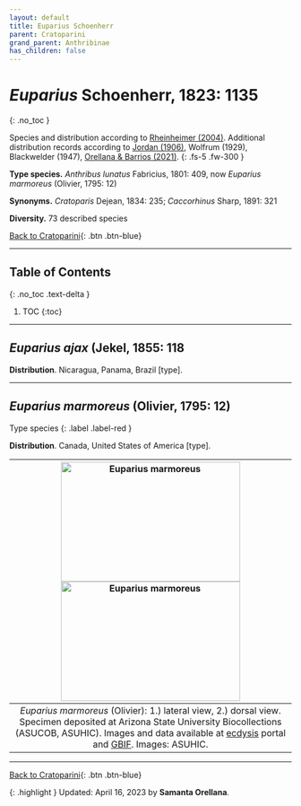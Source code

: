 ```yaml
---
layout: default
title: Euparius Schoenherr
parent: Cratoparini
grand_parent: Anthribinae
has_children: false
---
```



# _Euparius_ Schoenherr, 1823: 1135
{: .no_toc }

Species and distribution according to [Rheinheimer (2004)](https://www.zobodat.at/pdf/Mitt-Ent-Ver-Stuttgart_39_2004_0001-0244.pdf). Additional distribution records according to [Jordan (1906)](https://www.biodiversitylibrary.org/item/14611#page/363/mode/1up), Wolfrum (1929), Blackwelder (1947), [Orellana & Barrios (2021)](https://www.researchgate.net/publication/348416935_Catalogue_of_the_Anthribidae_Coleoptera_Curculionoidea_of_Panama_including_new_country_records_and_a_key_to_genera).
{: .fs-5 .fw-300 }

**Type species.** _Anthribus lunatus_ Fabricius, 1801: 409, now _Euparius marmoreus_ (Olivier, 1795: 12)

**Synonyms.** _Cratoparis_ Dejean, 1834: 235; _Caccorhinus_ Sharp, 1891: 321

**Diversity.** 73 described species

[Back to Cratoparini](https://anthribidae.github.io/anthribidae/anthribinae/cratoparini/cratoparini/){: .btn .btn-blue}

---

## Table of Contents
{: .no_toc .text-delta }

1. TOC
{:toc}

---

## _Euparius ajax_ (Jekel, 1855: 118

**Distribution**. Nicaragua, Panama, Brazil [type].

---

## _Euparius marmoreus_ (Olivier, 1795: 12)
Type species
{: .label .label-red }

**Distribution**. Canada, United States of America [type].

|[<img src="https://serv.biokic.asu.edu/imglib/storage/portals/scan/misc/201504/ASUHIC0070931_habitus_lateral__1429125491_web.jpg" alt="Euparius marmoreus"  width="320" height="213.4">](https://serv.biokic.asu.edu/ecdysis/collections/individual/index.php?occid=340972) [<img src="https://serv.biokic.asu.edu/imglib/storage/portals/scan/misc/201504/ASUHIC0070931_habitus_dorsal_1_1429125490_web.jpg" alt="Euparius marmoreus" width="320" height="213.4">](https://serv.biokic.asu.edu/ecdysis/collections/individual/index.php?occid=340972)|
|:--:| 
|_Euparius marmoreus_ (Olivier): 1.) lateral view, 2.) dorsal view. Specimen deposited at Arizona State University Biocollections (ASUCOB, ASUHIC). Images and data available at [ecdysis](https://serv.biokic.asu.edu/ecdysis/index.php) portal and [GBIF](gbif.org). Images: ASUHIC.|


---

[Back to Cratoparini](https://anthribidae.github.io/anthribidae/anthribinae/cratoparini/cratoparini/){: .btn .btn-blue}

{: .highlight }
Updated: April 16, 2023 by **Samanta Orellana**.
